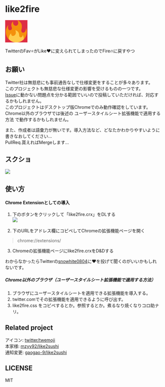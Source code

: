 # like2fire
![icon](icon.png)

TwitterのFav:star:がLike:heart:に変えられてしまったのでFire:fire:に戻すやつ

## お願い
Twitter社は無慈悲にも事前通告なしで仕様変更をすることが多々あります。  
このプロジェクトも無慈悲な仕様変更の影響を受けるものの一つです。  
[Issue](https://github.com/snowhite0804/like2fire/issues)に動かない問題点を分かる範囲でいいので投稿していただければ、対応するかもしれません。  
このプロジェクトはデスクトップ版Chromeでのみ動作確認をしています。  
Chrome以外のブラウザでは後述の ユーザースタイルシート拡張機能で適用する方法 で動作するかもしれません。  

また、作成者は語彙力が無いです。導入方法など、どなたかわかりやすいように書きなおしてください…  
PullReq.貰えればMergeします…

## スクショ
<a href="https://twitter.com/snowhite0804/status/661902660434567170"><img src="https://pbs.twimg.com/media/CS-M9fxVAAIyb07.png:orig"></a>

## 使い方

#### Chrome Extensionとしての導入

1. 下のボタンをクリックして「like2fire.crx」をDLする  
<a href="https://github.com/snowhite0804/like2fire/raw/master/like2fire.crx"><img src="https://img.shields.io/badge/like2fire-Download%20v0.0.2-red.svg"></a>  

2. 下のURLをアドレス欄にコピペしてChromeの拡張機能ページを開く  
>chrome://extensions/  

3. Chromeの拡張機能ページにlike2fire.crxをD&Dする


わからなかったらTwitterの[snowhite0804](https://twitter.com/snowhite0804)に:heart:を投げて聞くのがいいかもしれないです。

##### Chrome以外のブラウザ（ユーザースタイルシート拡張機能で適用する方法）

1. ブラウザにユーザースタイルシートを適用できる拡張機能を導入する。
2. twitter.comでその拡張機能を適用できるように呼び出す。
3. like2fire.css をコピペするとか。参照するとか。煮るなり焼くなりコロ助ナリ。

## Related project

アイコン: [twitter/twemoji](https://github.com/twitter/twemoji)  
本家様: [mzyy92/like2sushi](https://github.com/mzyy94/like2sushi)  
通知変更: [gaogao-9/like2sushi](https://github.com/gaogao-9/like2sushi)

## LICENSE

MIT
